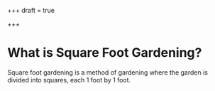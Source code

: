 +++
draft = true

+++
# What is Square Foot Gardening?

Square foot gardening is a method of gardening where the garden is divided into squares, each 1 foot by 1 foot.